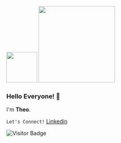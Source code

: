 <img src="https://media.giphy.com/media/AJIZdipBcyzSg/giphy.gif" width="80"/> <img src="https://media.giphy.com/media/YrBidlMIUKks6gDBIx/giphy.gif" width="200"/>

### Hello Everyone! 👋

I'm **Theo**. 

`Let's Connect!` [Linkedin](https://www.linkedin.com/in/theophil-henry-soegianto-30b541218/)

![Visitor Badge](https://visitor-badge.laobi.icu/badge?page_id=theophilhenry.theophilhenry)
